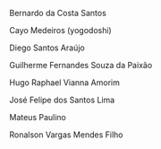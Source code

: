 Bernardo da Costa Santos

Cayo Medeiros (yogodoshi)

Diego Santos Araújo

Guilherme Fernandes Souza da Paixão

Hugo Raphael Vianna Amorim

José Felipe dos Santos Lima

Mateus Paulino

Ronalson Vargas Mendes Filho
